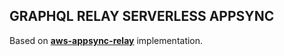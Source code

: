 ## GRAPHQL RELAY SERVERLESS APPSYNC

Based on **[aws-appsync-relay](https://github.com/amazon-archives/aws-appsync-relay)** implementation.
